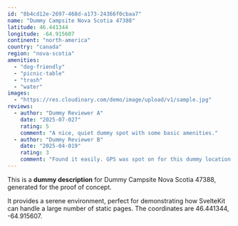 ```yaml
---
id: "8b4cd12e-2697-468d-a173-24366f0cbaa7"
name: "Dummy Campsite Nova Scotia 47388"
latitude: 46.441344
longitude: -64.915607
continent: "north-america"
country: "canada"
region: "nova-scotia"
amenities:
  - "dog-friendly"
  - "picnic-table"
  - "trash"
  - "water"
images:
  - "https://res.cloudinary.com/demo/image/upload/v1/sample.jpg"
reviews:
  - author: "Dummy Reviewer A"
    date: "2025-07-027"
    rating: 5
    comment: "A nice, quiet dummy spot with some basic amenities."
  - author: "Dummy Reviewer B"
    date: "2025-04-019"
    rating: 3
    comment: "Found it easily. GPS was spot on for this dummy location."
---
```


This is a **dummy description** for Dummy Campsite Nova Scotia 47388, generated for the proof of concept.

It provides a serene environment, perfect for demonstrating how SvelteKit can handle a large number of static pages. The coordinates are 46.441344, -64.915607.
